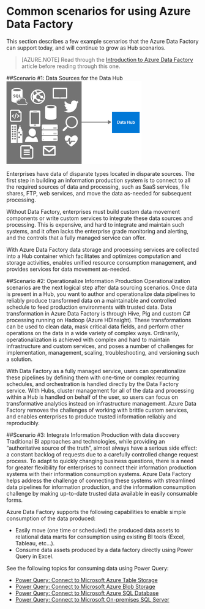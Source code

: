 <properties 
	pageTitle="Common Scenarios for using Azure Data Factory" 
	description="Learn about a few common scenarios for using the Azure Data Factory service" 
	services="data-factory" 	
	documentationCenter="" 
	authors="spelluru" 
	manager="jhubbard" 
	editor="monicar"/>

<tags 
	ms.service="data-factory" 
	ms.workload="data-services" 
	ms.tgt_pltfrm="na" 
	ms.devlang="na" 
	ms.topic="article" 
	ms.date="04/14/2015" 
	ms.author="spelluru"/>

# Common scenarios for using Azure Data Factory
This section describes a few example scenarios that the Azure Data Factory can support today, and will continue to grow as Hub scenarios.

> [AZURE.NOTE] Read through the [Introduction to Azure Data Factory][datafactory-introduction] article before reading through this one.   

##Scenario #1: Data Sources for the Data Hub
![Source the Data Hub][image-data-factory-introduction-secenario1-source-datahub]

Enterprises have data of disparate types located in disparate sources.  The first step in building an information production system is to connect to all the required sources of data and processing, such as SaaS services, file shares, FTP, web services, and move the data as-needed for subsequent processing.

Without Data Factory, enterprises must build custom data movement components or write custom services to integrate these data sources and processing.  This is expensive, and hard to integrate and maintain such systems, and it often lacks the enterprise grade monitoring and alerting, and the controls that a fully managed service can offer.
  
With Azure Data Factory data storage and processing services are collected into a Hub container which facilitates and optimizes computation and storage activities, enables unified resource consumption management, and provides services for data movement as-needed.

##Scenario #2: Operationalize Information Production
Operationalization scenarios are the next logical step after data sourcing scenarios. Once data is present in a Hub, you want to author and operationalize data pipelines to reliably produce transformed data on a maintainable and controlled schedule to feed production environments with trusted data.  Data transformation in Azure Data Factory is through Hive, Pig and custom C# processing running on Hadoop (Azure HDInsight).  These transformations can be used to clean data, mask critical data fields, and perform other operations on the data in a wide variety of complex ways.  Ordinarily, operationalization is achieved with complex and hard to maintain infrastructure and custom services, and poses a number of challenges for implementation, management, scaling, troubleshooting, and versioning such a solution.
  
With Data Factory as a fully managed service, users can operationalize these pipelines by defining them with one-time or complex recurring schedules, and orchestration is handled directly by the Data Factory service.  With Hubs, cluster management for all of the data and processing within a Hub is handled on behalf of the user, so users can focus on transformative analytics instead on infrastructure management.  Azure Data Factory removes the challenges of working with brittle custom services, and enables enterprises to produce trusted information reliably and reproducibly.


##Scenario #3:  Integrate Information Production with data discovery
Traditional BI approaches and technologies, while providing an “authoritative source of the truth”, almost always have a serious side effect: a constant backlog of requests due to a carefully controlled change request process.  To adapt to quickly changing business questions, there is a need for greater flexibility for enterprises to connect their information production systems with their information consumption systems.  Azure Data Factory helps address the challenge of connecting these systems with streamlined data pipelines for information production, and the information consumption challenge by making up-to-date trusted data available in easily consumable forms.
  
Azure Data Factory supports the following capabilities to enable simple consumption of the data produced:

- Easily move (one time or scheduled) the produced data assets to relational data marts for consumption using existing BI tools (Excel, Tableau, etc…).
- Consume data assets produced by a data factory directly using Power Query in Excel.

See the following topics for consuming data using Power Query: 

- [Power Query: Connect to Microsoft Azure Table Storage][Power-Query-Azure-Table]
- [Power Query: Connect to Microsoft Azure Blob Storage][Power-Query-Azure-Blob]
- [Power Query: Connect to Microsoft Azure SQL Database][Power-Query-Azure-SQL]
- [Power Query: Connect to Microsoft On-premises SQL Server][Power-Query-OnPrem-SQL] 


[Power-Query-Azure-Table]: http://office.microsoft.com/en-001/excel-help/connect-to-microsoft-azuretable-storage-HA104122607.aspx
[Power-Query-Azure-Blob]: http://office.microsoft.com/en-001/excel-help/connect-to-microsoft-azure-blob-storage-HA104113447.aspx
[Power-Query-Azure-SQL]: http://office.microsoft.com/en-001/excel-help/connect-to-a-microsoft-azure-sql-database-HA104019809.aspx
[Power-Query-OnPrem-SQL]: http://office.microsoft.com/en-001/excel-help/connect-to-a-sql-server-database-HA104019808.aspx

[copy-data-with-adf]: http://azure.microsoft.com/documentation/articles/data-factory-copy-activity/
[use-pig-hive]: http://azure.microsoft.com/documentation/articles/data-factory-pig-hive-activities/
[run-map-reduce]: http://azure.microsoft.com/documentation/articles/data-factory-map-reduce/
[azure-ml-adf]: http://azure.microsoft.com/documentation/articles/data-factory-create-predictive-pipelines/

[msdn-stored-procedure-activity]: https://msdn.microsoft.com/library/dn912649.aspx

[adf-tutorial]: data-factory-tutorial.md
[datafactory-getstarted]: data-factory-get-started.md
[datafactory-introduction]: data-factory-introduction.md

[image-data-factory-introduction-secenario1-source-datahub]:./media/data-factory-common-scenarios/Scenario1SourceDataHub.png

[image-data-factory-introduction-secenario2-operationalize-infoproduction]:./media/data-factory-common-scenarios/Scenario2-OperationalizeInformationProduction.png



 
